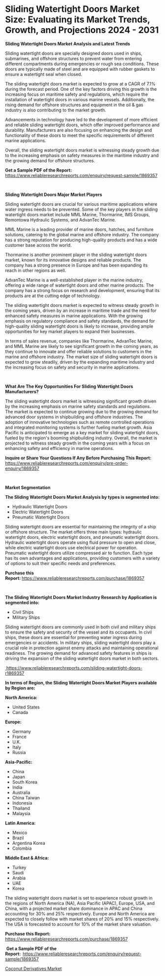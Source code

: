 <p><h1>Sliding Watertight Doors Market Size: Evaluating its Market Trends, Growth, and Projections 2024 - 2031</h1></p><p><strong>Sliding Watertight Doors Market Analysis and Latest Trends</strong></p>
<p><p>Sliding watertight doors are specially designed doors used in ships, submarines, and offshore structures to prevent water from entering different compartments during emergencies or rough sea conditions. These doors are typically made of steel and are equipped with rubber gaskets to ensure a watertight seal when closed.</p><p>The sliding watertight doors market is expected to grow at a CAGR of 7.1% during the forecast period. One of the key factors driving this growth is the increasing focus on maritime safety and regulations, which require the installation of watertight doors in various marine vessels. Additionally, the rising demand for offshore structures and equipment in the oil & gas industry is also contributing to the market growth.</p><p>Advancements in technology have led to the development of more efficient and reliable sliding watertight doors, which offer improved performance and durability. Manufacturers are also focusing on enhancing the design and functionality of these doors to meet the specific requirements of different marine applications.</p><p>Overall, the sliding watertight doors market is witnessing steady growth due to the increasing emphasis on safety measures in the maritime industry and the growing demand for offshore structures.</p></p>
<p><strong>Get a Sample PDF of the Report:&nbsp;</strong> <a href="https://www.reliableresearchreports.com/enquiry/request-sample/1869357">https://www.reliableresearchreports.com/enquiry/request-sample/1869357</a></p>
<p>&nbsp;</p>
<p><strong>Sliding Watertight Doors Major Market Players</strong></p>
<p><p>Sliding watertight doors are crucial for various maritime applications where water ingress needs to be prevented. Some of the key players in the sliding watertight doors market include MML Marine, Thormarine, IMS Groups, Remontowa Hydraulic Systems, and AdvanTec Marine. </p><p>MML Marine is a leading provider of marine doors, hatches, and furniture solutions, catering to the global marine and offshore industry. The company has a strong reputation for producing high-quality products and has a wide customer base across the world.</p><p>Thormarine is another prominent player in the sliding watertight doors market, known for its innovative designs and reliable products. The company has a strong presence in Europe and has been expanding its reach in other regions as well.</p><p>AdvanTec Marine is a well-established player in the marine industry, offering a wide range of watertight doors and other marine products. The company has a strong focus on research and development, ensuring that its products are at the cutting edge of technology.</p><p>The sliding watertight doors market is expected to witness steady growth in the coming years, driven by an increase in maritime trade and the need for enhanced safety measures in marine applications. With the growing emphasis on regulatory compliance and safety standards, the demand for high-quality sliding watertight doors is likely to increase, providing ample opportunities for key market players to expand their businesses.</p><p>In terms of sales revenue, companies like Thormarine, AdvanTec Marine, and MML Marine are likely to see significant growth in the coming years, as they continue to innovate and offer reliable solutions to customers in the marine and offshore industry. The market size of sliding watertight doors is expected to grow steadily, driven by the expanding maritime industry and the increasing focus on safety and security in marine applications.</p></p>
<p>&nbsp;</p>
<p><strong>What Are The Key Opportunities For Sliding Watertight Doors Manufacturers?</strong></p>
<p><p>The sliding watertight doors market is witnessing significant growth driven by the increasing emphasis on marine safety standards and regulations. The market is expected to continue growing due to the growing demand for advanced door systems in shipbuilding and offshore industries. The adoption of innovative technologies such as remote controlled operations and integrated monitoring systems is further fueling market growth. Asia Pacific is anticipated to emerge as a key market for sliding watertight doors, fueled by the region's booming shipbuilding industry. Overall, the market is projected to witness steady growth in the coming years with a focus on enhancing safety and efficiency in marine operations.</p></p>
<p><strong>Inquire or Share Your Questions If Any Before Purchasing This Report:</strong> <a href="https://www.reliableresearchreports.com/enquiry/pre-order-enquiry/1869357">https://www.reliableresearchreports.com/enquiry/pre-order-enquiry/1869357</a></p>
<p>&nbsp;</p>
<p><strong>Market Segmentation</strong></p>
<p><strong>The Sliding Watertight Doors Market Analysis by types is segmented into:</strong></p>
<p><ul><li>Hydraulic Watertight Doors</li><li>Electric Watertight Doors</li><li>Pneumatic Watertight Doors</li></ul></p>
<p><p>Sliding watertight doors are essential for maintaining the integrity of a ship or offshore structure. The market offers three main types: hydraulic watertight doors, electric watertight doors, and pneumatic watertight doors. Hydraulic watertight doors operate using fluid pressure to open and close, while electric watertight doors use electrical power for operation. Pneumatic watertight doors utilize compressed air to function. Each type has its own advantages and applications, providing customers with a variety of options to suit their specific needs and preferences.</p></p>
<p><strong>Purchase this Report:&nbsp;</strong><a href="https://www.reliableresearchreports.com/purchase/1869357">https://www.reliableresearchreports.com/purchase/1869357</a></p>
<p>&nbsp;</p>
<p><strong>The Sliding Watertight Doors Market Industry Research by Application is segmented into:</strong></p>
<p><ul><li>Civil Ships</li><li>Military Ships</li></ul></p>
<p><p>Sliding watertight doors are commonly used in both civil and military ships to ensure the safety and security of the vessel and its occupants. In civil ships, these doors are essential for preventing water ingress during emergencies or accidents. In military ships, sliding watertight doors play a crucial role in protection against enemy attacks and maintaining operational readiness. The growing demand for advanced safety features in ships is driving the expansion of the sliding watertight doors market in both sectors.</p></p>
<p><a href="https://www.reliableresearchreports.com/sliding-watertight-doors-r1869357">&nbsp;https://www.reliableresearchreports.com/sliding-watertight-doors-r1869357</a></p>
<p><strong>In terms of Region, the Sliding Watertight Doors Market Players available by Region are:</strong></p>
<p>
    <p> <strong> North America: </strong>
        <ul>
            <li>United States</li>
            <li>Canada</li>
        </ul>
        </p> 
    <p> <strong> Europe: </strong>
        <ul>
            <li>Germany</li>
            <li>France</li>
            <li>U.K.</li>
            <li>Italy</li>
            <li>Russia</li>
        </ul>
        </p> 
    <p> <strong> Asia-Pacific: </strong>
        <ul>
            <li>China</li>
            <li>Japan</li>
            <li>South Korea</li>
            <li>India</li>
            <li>Australia</li>
            <li>China Taiwan</li>
            <li>Indonesia</li>
            <li>Thailand</li>
            <li>Malaysia</li>
        </ul>
        </p> 
    <p> <strong> Latin America: </strong>
        <ul>
            <li>Mexico</li>
            <li>Brazil</li>
            <li>Argentina Korea</li>
            <li>Colombia</li>
        </ul>
        </p> 
    <p> <strong> Middle East & Africa: </strong>
        <ul>
            <li>Turkey</li>
            <li>Saudi</li>
            <li>Arabia</li>
            <li>UAE</li>
            <li>Korea</li>
        </ul>
    </p>
    </p>
<p><p>The sliding watertight doors market is set to experience robust growth in the regions of North America (NA), Asia Pacific (APAC), Europe, USA, and China, with a projected market share dominance in APAC and China accounting for 30% and 25% respectively. Europe and North America are expected to closely follow with market shares of 20% and 15% respectively. The USA is forecasted to account for 10% of the market share valuation.</p></p>
<p><strong>Purchase this Report: </strong><a href="https://www.reliableresearchreports.com/purchase/1869357">https://www.reliableresearchreports.com/purchase/1869357</a></p>
<p>&nbsp;<strong>Get a Sample PDF of the Report:&nbsp;&nbsp;</strong><a href="https://www.reliableresearchreports.com/enquiry/request-sample/1869357">https://www.reliableresearchreports.com/enquiry/request-sample/1869357</a></p>
<p><strong></strong></p>
<p><p><a href="https://github.com/zkngisync/Market-Research-Report-List-1/blob/main/coconut-derivatives-market.md">Coconut Derivatives Market</a></p></p>